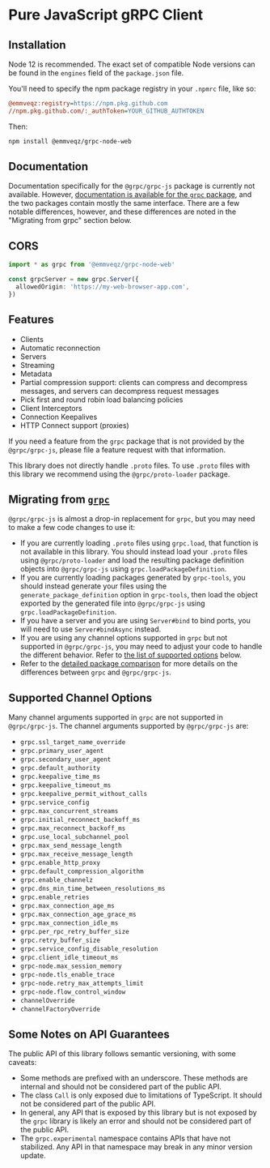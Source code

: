# Pure JavaScript gRPC Client

## Installation

Node 12 is recommended. The exact set of compatible Node versions can be found in the `engines` field of the `package.json` file.


You'll need to specify the npm package registry in your `.npmrc` file, like so:

```.ini
@emmveqz:registry=https://npm.pkg.github.com
//npm.pkg.github.com/:_authToken=YOUR_GITHUB_AUTHTOKEN
```

Then:

```sh
npm install @emmveqz/grpc-node-web
```

## Documentation

Documentation specifically for the `@grpc/grpc-js` package is currently not available. However, [documentation is available for the `grpc` package](https://grpc.github.io/grpc/node/grpc.html), and the two packages contain mostly the same interface. There are a few notable differences, however, and these differences are noted in the "Migrating from grpc" section below.

## CORS

```typescript
import * as grpc from '@emmveqz/grpc-node-web'

const grpcServer = new grpc.Server({
  allowedOrigin: 'https://my-web-browser-app.com',
})
```

## Features

- Clients
- Automatic reconnection
- Servers
- Streaming
- Metadata
- Partial compression support: clients can compress and decompress messages, and servers can decompress request messages
- Pick first and round robin load balancing policies
- Client Interceptors
- Connection Keepalives
- HTTP Connect support (proxies)

If you need a feature from the `grpc` package that is not provided by the `@grpc/grpc-js`, please file a feature request with that information.

This library does not directly handle `.proto` files. To use `.proto` files with this library we recommend using the `@grpc/proto-loader` package.

## Migrating from [`grpc`](https://www.npmjs.com/package/grpc)

`@grpc/grpc-js` is almost a drop-in replacement for `grpc`, but you may need to make a few code changes to use it:

- If you are currently loading `.proto` files using `grpc.load`, that function is not available in this library. You should instead load your `.proto` files using `@grpc/proto-loader` and load the resulting package definition objects into `@grpc/grpc-js` using `grpc.loadPackageDefinition`.
- If you are currently loading packages generated by `grpc-tools`, you should instead generate your files using the `generate_package_definition` option in `grpc-tools`, then load the object exported by the generated file into `@grpc/grpc-js` using `grpc.loadPackageDefinition`.
- If you have a server and you are using `Server#bind` to bind ports, you will need to use `Server#bindAsync` instead.
- If you are using any channel options supported in `grpc` but not supported in `@grpc/grpc-js`, you may need to adjust your code to handle the different behavior. Refer to [the list of supported options](#supported-channel-options) below.
- Refer to the [detailed package comparison](https://github.com/grpc/grpc-node/blob/master/PACKAGE-COMPARISON.md) for more details on the differences between `grpc` and `@grpc/grpc-js`.

## Supported Channel Options
Many channel arguments supported in `grpc` are not supported in `@grpc/grpc-js`. The channel arguments supported by `@grpc/grpc-js` are:
  - `grpc.ssl_target_name_override`
  - `grpc.primary_user_agent`
  - `grpc.secondary_user_agent`
  - `grpc.default_authority`
  - `grpc.keepalive_time_ms`
  - `grpc.keepalive_timeout_ms`
  - `grpc.keepalive_permit_without_calls`
  - `grpc.service_config`
  - `grpc.max_concurrent_streams`
  - `grpc.initial_reconnect_backoff_ms`
  - `grpc.max_reconnect_backoff_ms`
  - `grpc.use_local_subchannel_pool`
  - `grpc.max_send_message_length`
  - `grpc.max_receive_message_length`
  - `grpc.enable_http_proxy`
  - `grpc.default_compression_algorithm`
  - `grpc.enable_channelz`
  - `grpc.dns_min_time_between_resolutions_ms`
  - `grpc.enable_retries`
  - `grpc.max_connection_age_ms`
  - `grpc.max_connection_age_grace_ms`
  - `grpc.max_connection_idle_ms`
  - `grpc.per_rpc_retry_buffer_size`
  - `grpc.retry_buffer_size`
  - `grpc.service_config_disable_resolution`
  - `grpc.client_idle_timeout_ms`
  - `grpc-node.max_session_memory`
  - `grpc-node.tls_enable_trace`
  - `grpc-node.retry_max_attempts_limit`
  - `grpc-node.flow_control_window`
  - `channelOverride`
  - `channelFactoryOverride`

## Some Notes on API Guarantees

The public API of this library follows semantic versioning, with some caveats:

- Some methods are prefixed with an underscore. These methods are internal and should not be considered part of the public API.
- The class `Call` is only exposed due to limitations of TypeScript. It should not be considered part of the public API.
- In general, any API that is exposed by this library but is not exposed by the `grpc` library is likely an error and should not be considered part of the public API.
- The `grpc.experimental` namespace contains APIs that have not stabilized. Any API in that namespace may break in any minor version update.
